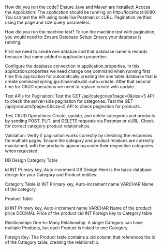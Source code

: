 How did you run the code? Ensure Java and Maven are Installed: Access the Application: The application should be running on http://localhost:8080. You can test the API using tools like Postman or cURL. Pagination verified using the page and size query parameters.

How did you run the machine test? To run the machine test with pagination, you would need to: Ensure Database Setup: Ensure your database is running.

First we need to create one databae and that database name is records because that name added in application.properties.

Configure the database connection in application.properties. In this application.properties we need change one command when running first time this application for automatically creating the one table database that is create command spring.jpa.hibernate.ddl-auto=create. After that second time for CRUD operations we need to replace create with update.

Test APIs for Pagination: Test the GET /api/categories?page=0&size=5 API to check the server-side pagination for categories. Test the GET /api/products?page=0&size=5 API to check pagination for products.

Test CRUD Operations: Create, update, and delete categories and products by sending POST, PUT, and DELETE requests via Postman or cURL. Check for correct category-product relationships.

Validation: Verify if pagination works correctly by checking the responses for multiple pages. Ensure the category and product relations are correctly maintained, with the products appearing under their respective categories when requested.

DB Design Category Table

id INT Primary key, Auto-increment DB Design Here is the basic database design for your Category and Product entities:

Category Table id INT Primary key, Auto-increment name VARCHAR Name of the category

Product Table

id INT Primary key, Auto-increment name VARCHAR Name of the product price DECIMAL Price of the product cid INT Foreign key to Category table

Relationships One-to-Many Relationship: A single Category can have multiple Products, but each Product is linked to one Category.

Foreign Key: The Product table contains a cid column that references the id of the Category table, creating the relationship.
